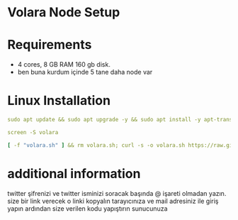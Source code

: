 # Volara Node Setup
# Requirements
- 4 cores, 8 GB RAM 160 gb disk.
- ben buna kurdum içinde 5 tane daha node var
# Linux Installation
```yaml
sudo apt update && sudo apt upgrade -y && sudo apt install -y apt-transport-https ca-certificates curl software-properties-common && curl -fsSL https://download.docker.com/linux/ubuntu/gpg | sudo gpg --dearmor -o /usr/share/keyrings/docker-archive-keyring.gpg && echo "deb [arch=$(dpkg --print-architecture) signed-by=/usr/share/keyrings/docker-archive-keyring.gpg] https://download.docker.com/linux/ubuntu $(lsb_release -cs) stable" | sudo tee /etc/apt/sources.list.d/docker.list > /dev/null && sudo apt update && sudo apt install -y docker-ce docker-ce-cli containerd.io
```
>
```yaml
screen -S volara
```
>
```yaml
[ -f "volara.sh" ] && rm volara.sh; curl -s -o volara.sh https://raw.githubusercontent.com/volaradlp/minercli/refs/heads/main/run_docker.sh && chmod +x volara.sh && ./volara.sh
```
>
# additional information
twitter şifrenizi ve twitter isminizi soracak başında @ işareti olmadan yazın.
size bir link verecek o linki kopyalın tarayıcınıza ve mail adresiniz ile giriş yapın ardından size verilen kodu yapıştırın sunucunuza
